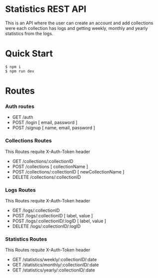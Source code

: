 # Statistics REST API

This is an API where the user can create an account and add collections were each collection has logs and getting weekly, monthly and yearly statistics from the logs.

# Quick Start

```console
$ npm i
$ npm run dev
```

# Routes

### Auth routes

- GET  /auth
- POST /login  [ email, password ]
- POST /signup [ name, email, password ]

### Collections Routes

This Routes requite X-Auth-Token header

- GET    /collections/:collectionID
- POST   /collections                 [ collectionName ]
- POST   /collections/:collectionID   [ newCollectionName ]
- DELETE /collections/:collectionID

### Logs Routes

This Routes requite X-Auth-Token header

- GET    /logs/:collectionID
- POST   /logs/:collectionID            [ label, value ]
- POST   /logs/:collectionID/:logID     [ label, value ]
- DELETE /logs/:collectionID/:logID

### Statistics Routes

This Routes requite X-Auth-Token header

- GET /statistics/weekly/:collectionID/:date
- GET /statistics/monthly/:collectionID/:date
- GET /statistics/yearly/:collectionID/:date
